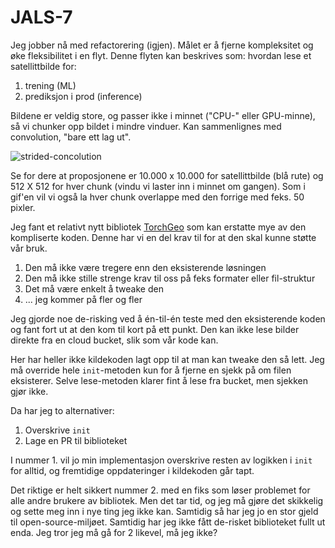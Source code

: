 # JALS-7

Jeg jobber nå med refactorering (igjen). Målet er å fjerne kompleksitet og øke fleksibilitet i en flyt. Denne flyten kan beskrives som: hvordan lese et satellittbilde for:

1. trening (ML)
2. prediksjon i prod (inference)

Bildene er veldig store, og passer ikke i minnet ("CPU-" eller GPU-minne), så vi chunker opp bildet i mindre vinduer. Kan sammenlignes med convolution, "bare ett lag ut".

![strided-concolution](https://upload.wikimedia.org/wikipedia/commons/0/04/Convolution_arithmetic_-_Padding_strides.gif)

Se for dere at proposjonene er 10.000 x 10.000 for satellittbilde (blå rute) og 512 X 512 for hver chunk (vindu vi laster inn i minnet om gangen). Som i gif'en vil vi også la hver chunk overlappe med den forrige med feks. 50 pixler.

Jeg fant et relativt nytt bibliotek [TorchGeo](https://pytorch.org/blog/geospatial-deep-learning-with-torchgeo/) som kan erstatte mye av den kompliserte koden. Denne har vi en del krav til for at den skal kunne støtte vår bruk.

1. Den må ikke være tregere enn den eksisterende løsningen
2. Den må ikke stille strenge krav til oss på feks formater eller fil-struktur
3. Det må være enkelt å tweake den
4. ... jeg kommer på fler og fler

Jeg gjorde noe de-risking ved å én-til-én teste med den eksisterende koden og fant fort ut at den kom til kort på ett punkt. Den kan ikke lese bilder direkte fra en cloud bucket, slik som vår kode kan.

Her har heller ikke kildekoden lagt opp til at man kan tweake den så lett. Jeg må override hele `init`-metoden kun for å fjerne en sjekk på om filen eksisterer. Selve lese-metoden klarer fint å lese fra bucket, men sjekken gjør ikke.

Da har jeg to alternativer:

1. Overskrive `init`
2. Lage en PR til biblioteket

I nummer 1. vil jo min implementasjon overskrive resten av logikken i `init` for alltid, og fremtidige oppdateringer i kildekoden går tapt.

Det riktige er helt sikkert nummer 2. med en fiks som løser problemet for alle andre brukere av bibliotek. Men det tar tid, og jeg må gjøre det skikkelig og sette meg inn i nye ting jeg ikke kan. Samtidig så har jeg jo en stor gjeld til open-source-miljøet. Samtidig har jeg ikke fått de-risket biblioteket fullt ut enda. Jeg tror jeg må gå for 2 likevel, må jeg ikke?